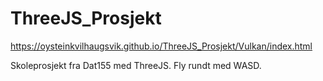# ThreeJS_Prosjekt

https://oysteinkvilhaugsvik.github.io/ThreeJS_Prosjekt/Vulkan/index.html 

Skoleprosjekt fra Dat155 med ThreeJS. 
Fly rundt med WASD.

